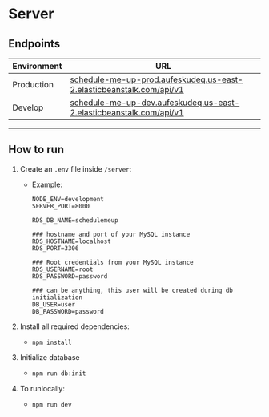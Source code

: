 # Server

## Endpoints

| Environment | URL                                                          |
| ----------- | ------------------------------------------------------------ |
| Production  | [schedule-me-up-prod.aufeskudeq.us-east-2.elasticbeanstalk.com/api/v1](http://schedule-me-up-prod.aufeskudeq.us-east-2.elasticbeanstalk.com/api/v1) |
| Develop     | [schedule-me-up-dev.aufeskudeq.us-east-2.elasticbeanstalk.com/api/v1](http://schedule-me-up-dev.aufeskudeq.us-east-2.elasticbeanstalk.com/api/v1) |

---


## How to run
1. Create an `.env` file inside `/server`:

   - Example:
        ```
        NODE_ENV=development
        SERVER_PORT=8000
        
        RDS_DB_NAME=schedulemeup
        
        ### hostname and port of your MySQL instance
        RDS_HOSTNAME=localhost
        RDS_PORT=3306
        
        ### Root credentials from your MySQL instance
        RDS_USERNAME=root
        RDS_PASSWORD=password
        
        ### can be anything, this user will be created during db initialization
        DB_USER=user
        DB_PASSWORD=password
        ```

2. Install all required dependencies:
   -  `npm install`

3. Initialize database
   - `npm run db:init`
4. To runlocally:
   - `npm run dev`